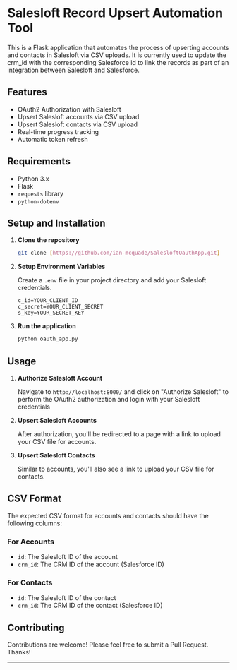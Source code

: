 
# Salesloft Record Upsert Automation Tool

This is a Flask application that automates the process of upserting accounts and contacts in Salesloft via CSV uploads. It is currently used to update the crm_id with the corresponding Salesforce id to link the records as part of an integration between Salesloft and Salesforce.

## Features

- OAuth2 Authorization with Salesloft
- Upsert Salesloft accounts via CSV upload
- Upsert Salesloft contacts via CSV upload
- Real-time progress tracking
- Automatic token refresh

## Requirements

- Python 3.x
- Flask
- `requests` library
- `python-dotenv`

## Setup and Installation

1. **Clone the repository**

    ```bash
    git clone [https://github.com/ian-mcquade/SalesloftOauthApp.git]
    ```


2. **Setup Environment Variables**

    Create a `.env` file in your project directory and add your Salesloft credentials.

    ```env
    c_id=YOUR_CLIENT_ID
    c_secret=YOUR_CLIENT_SECRET
    s_key=YOUR_SECRET_KEY
    ```

5. **Run the application**

    ```bash
    python oauth_app.py
    ```

## Usage

1. **Authorize Salesloft Account**

    Navigate to `http://localhost:8000/` and click on "Authorize Salesloft" to perform the OAuth2 authorization and login with your Salesloft credentials

2. **Upsert Salesloft Accounts**

    After authorization, you'll be redirected to a page with a link to upload your CSV file for accounts. 

3. **Upsert Salesloft Contacts**

    Similar to accounts, you'll also see a link to upload your CSV file for contacts.

## CSV Format

The expected CSV format for accounts and contacts should have the following columns:

### For Accounts

- `id`: The Salesloft ID of the account
- `crm_id`: The CRM ID of the account (Salesforce ID)

### For Contacts

- `id`: The Salesloft ID of the contact
- `crm_id`: The CRM ID of the contact (Salesforce ID)

## Contributing

Contributions are welcome! Please feel free to submit a Pull Request. Thanks!

---
